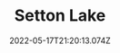 ---
layout: artwork.njk
title: Setton Lake
description: "\"Setton Lake\" is part of a series called \"Letters for Migrating Birds\". 2022"
date: 2022-05-17T21:20:13.074Z
media: Pencil Crayon
canvas: 100% Cotton Paper
size: 9"x12"
sale: false
price: 100
image: /static/img/artwork/setton-site.jpg
homeImage: /static/img/artwork/setton-home.jpg
orientation: landscape
---